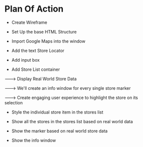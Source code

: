 # Plan Of Action

- Create Wireframe

- Set Up the base HTML Structure

- Import Google Maps into the window

- Add the text Store Locator

- Add input box 

- Add Store List container

---> Display Real World Store Data

---> We'll create an info window for every single store marker

---> Create engaging user experience to highlight the store on its selection

- Style the individual store item in the stores list

- Show all the stores in the stores list based on real world data

- Show the marker based on real world store data

- Show the info window



